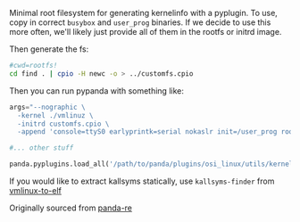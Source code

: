 Minimal root filesystem for generating kernelinfo with a pyplugin. To use, copy in correct `busybox` and `user_prog` binaries.  If we decide to use this more often, we'll likely just provide all of them in the rootfs or initrd image.

Then generate the fs:
```bash
#cwd=rootfs!
cd find . | cpio -H newc -o > ../customfs.cpio
```

Then you can run pypanda with something like:
```python
args="--nographic \
  -kernel ./vmlinuz \
  -initrd customfs.cpio \
  -append 'console=ttyS0 earlyprintk=serial nokaslr init=/user_prog root=/dev/ram0'"

#... other stuff

panda.pyplugins.load_all('/path/to/panda/plugins/osi_linux/utils/kernelinfo_user/kernelinfo_plugin.py', args=dict({'kallsyms':kallsyms}))
```

If you would like to extract kallsyms statically, use `kallsyms-finder` from [vmlinux-to-elf](https://github.com/zestrada/vmlinux-to-elf)

Originally sourced from [panda-re](https://github.com/panda-re/panda/tree/kernelinfo_user/panda/plugins/osi_linux/utils/kernelinfo_user/rootfs)